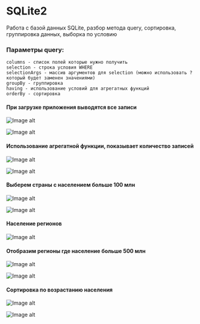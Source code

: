 # SQLite2
Работа с базой данных SQLite, разбор метода query, сортировка, группировка данных, выборка по условию
### **Параметры query:**
    columns - список полей которые нужно получить
    selection - строка условия WHERE
    selectionArgs - массив аргументов для selection (можно использовать ? который будет заменен значениями)
    groupBy - группировка
    having - использование условий для агрегатных функций
    orderBy - сортировка

#### При загрузке приложения выводятся все записи

![Image alt](https://github.com/TishkevichLeonid/SQLite2/raw/master/screenshots/1.png)

![Image alt](https://github.com/TishkevichLeonid/SQLite2/raw/master/screenshots/1.1.png)

#### Использование агрегатной функции, показывает количество записей

![Image alt](https://github.com/TishkevichLeonid/SQLite2/raw/master/screenshots/2.png)

![Image alt](https://github.com/TishkevichLeonid/SQLite2/raw/master/screenshots/2.1.png)
  
#### Выберем страны с населением больше 100 млн

![Image alt](https://github.com/TishkevichLeonid/SQLite2/raw/master/screenshots/3.png)

![Image alt](https://github.com/TishkevichLeonid/SQLite2/raw/master/screenshots/3.1.png)

#### Население регионов

![Image alt](https://github.com/TishkevichLeonid/SQLite2/raw/master/screenshots/4.png)

#### Отобразим регионы где население больше 500 млн

![Image alt](https://github.com/TishkevichLeonid/SQLite2/raw/master/screenshots/5.png)

![Image alt](https://github.com/TishkevichLeonid/SQLite2/raw/master/screenshots/5.1.png)

#### Сортировка по возрастанию населения 

![Image alt](https://github.com/TishkevichLeonid/SQLite2/raw/master/screenshots/6.png)

![Image alt](https://github.com/TishkevichLeonid/SQLite2/raw/master/screenshots/6.1.png)
